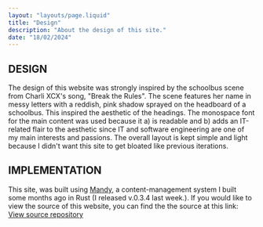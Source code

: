 ```yaml
---
layout: "layouts/page.liquid"
title: "Design"
description: "About the design of this site."
date: "18/02/2024"
---
```


## DESIGN

The design of this website was strongly inspired by the schoolbus scene from Charli XCX's song, "Break the Rules". The scene features her name in messy letters with a reddish, pink shadow sprayed on the headboard of a schoolbus. This inspired the aesthetic of the headings. The monospace font for the main content was used because it a) is readable and b) adds an IT-related flair to the aesthetic since IT and software engineering are one of my main interests and passions. The overall layout is kept simple and light because I didn't want this site to get bloated like previous iterations.

## IMPLEMENTATION

This site, was built using [Mandy](https://github.com/angeldollface/mandy), a content-management system I built some months ago in Rust (I released v.0.3.4 last week.). If you would like to view the source of this website, you can find the the source at this link: [View source repository](https://github.com/angeldollface/angeldollface.github.io)